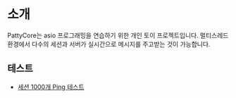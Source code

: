 # 소개
PattyCore는 asio 프로그래밍을 연습하기 위한 개인 토이 프로젝트입니다.
멀티스레드 환경에서 다수의 세션과 서버가 실시간으로 메시지를 주고받는 것이 가능합니다.

## 테스트
- [세션 1000개 Ping 테스트](https://nansu0425.oopy.io/database/%EC%84%B8%EC%85%98-1000%EA%B0%9C-ping-%ED%85%8C%EC%8A%A4%ED%8A%B8)
